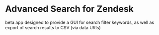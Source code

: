 # Advanced Search for Zendesk

beta app designed to provide a GUI for search filter keywords, as well as export of search results to CSV (via data URIs)
